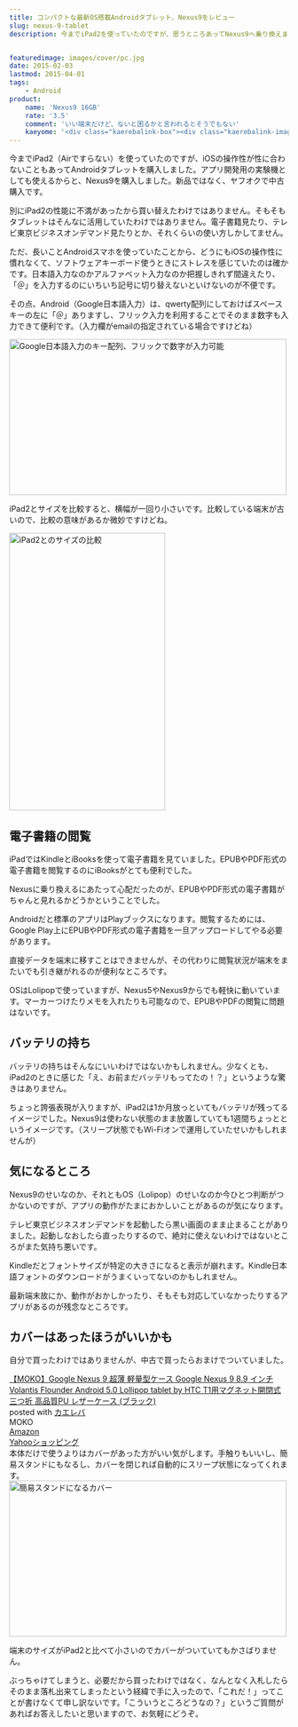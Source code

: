 ```yaml
---
title: コンパクトな最新OS搭載Androidタブレット、Nexus9をレビュー
slug: nexus-9-tablet
description: 今までiPad2を使っていたのですが、思うところあってNexus9へ乗り換えました。私がAndroid端末に慣れていることもあって非常に使いやすいです。電子書籍もPlayブックスで快適に閲覧できています。


featuredimage: images/cover/pc.jpg
date: 2015-02-03
lastmod: 2015-04-01
tags: 
    - Android
product:
    name: 'Nexus9 16GB'
    rate: '3.5'
    comment: 'いい端末だけど、ないと困るかと言われるとそうでもない'
    kaeyome: '<div class="kaerebalink-box"><div class="kaerebalink-image"><a href="http://www.amazon.co.jp/exec/obidos/ASIN/B00OK1MI28/illusionspace-22/ref=nosim/" rel="nofollow" target="_blank"><img src="http://ecx.images-amazon.com/images/I/31cRB9XgNDL._SL160_.jpg" style="border: none;" /></a></div><div class="kaerebalink-info"><div class="kaerebalink-name"><a href="http://www.amazon.co.jp/exec/obidos/ASIN/B00OK1MI28/illusionspace-22/ref=nosim/" rel="nofollow" target="_blank">HTC Nexus 9 ( Android 5.0 / 8.9inch IPS LCD / NVIDIA Tegra K1 / 16G / インディゴ ブラック ) 99HZF035-00</a><div class="kaerebalink-powered-date">posted with <a href="http://kaereba.com" rel="nofollow" target="_blank">カエレバ</a></div></div><div class="kaerebalink-detail"> HTC 2014-11-29    </div><div class="kaerebalink-link1"><div class="shoplinkamazon"><a href="http://www.amazon.co.jp/gp/search?keywords=nexus9%2016gb&__mk_ja_JP=%83J%83%5E%83J%83i&tag=illusionspace-22" rel="nofollow" target="_blank">Amazon</a></div><div class="shoplinkrakuten"><a href="http://hb.afl.rakuten.co.jp/hgc/0e95387f.f2aef20d.0e953880.25e412bd/?pc=http%3A%2F%2Fsearch.rakuten.co.jp%2Fsearch%2Fmall%2Fnexus9%252016gb%2F-%2Ff.1-p.1-s.1-sf.0-st.A-v.2%3Fx%3D0%26scid%3Daf_ich_link_urltxt%26m%3Dhttp%3A%2F%2Fm.rakuten.co.jp%2F" rel="nofollow" target="_blank">楽天市場</a></div><div class="shoplinkyahoo"><a href="http://ck.jp.ap.valuecommerce.com/servlet/referral?sid=3085416&pid=882193779&vc_url=http%3A%2F%2Fsearch.shopping.yahoo.co.jp%2Fsearch%3Fp%3Dnexus9%252016gb" rel="nofollow"  target="_blank">Yahooショッピング<img src="http://ad.jp.ap.valuecommerce.com/servlet/gifbanner?sid=3085416&pid=882193779" height="1" width="1" border="0"></a></div><div class="shoplinkyahooAuc"><a href="http://ck.jp.ap.valuecommerce.com/servlet/referral?sid=3085416&pid=882193780&vc_url=http%3A%2F%2Fauctions.search.yahoo.co.jp%2Fsearch%3Fvo%3D%26ve%3D%26auccat%3D0%26aucminprice%3D%26aucmaxprice%3D%26aucmin_bidorbuy_price%3D%26aucmax_bidorbuy_price%3D%26loc_cd%3D0%26abatch%3D0%26istatus%3D0%26filtered%3D1%26ei%3DUTF-8%26tab_ex%3Dcommerce%26va%3Dnexus9%252016gb" rel="nofollow"  target="_blank">ヤフオク!<img src="http://ad.jp.ap.valuecommerce.com/servlet/gifbanner?sid=3085416&pid=882193780" height="1" width="1" border="0"></a></div></div></div><div class="booklink-footer" style="clear: left"></div></div>'
---
```


今までiPad2（Airですらない）を使っていたのですが、iOSの操作性が性に合わないこともあってAndroidタブレットを購入しました。アプリ開発用の実験機としても使えるからと、Nexus9を購入しました。新品ではなく、ヤフオクで中古購入です。

別にiPad2の性能に不満があったから買い替えたわけではありません。そもそもタブレットはそんなに活用していたわけではありません。電子書籍見たり、テレビ東京ビジネスオンデマンド見たりとか、それくらいの使い方しかしてません。

ただ、長いことAndroidスマホを使っていたことから、どうにもiOSの操作性に慣れなくて、ソフトウェアキーボード使うときにストレスを感じていたのは確かです。日本語入力なのかアルファベット入力なのか把握しきれず間違えたり、「＠」を入力するのにいちいち記号に切り替えないといけないのが不便です。

その点、Android（Google日本語入力）は、qwerty配列にしておけばスペースキーの左に「＠」ありますし、フリック入力を利用することでそのまま数字も入力できて便利です。（入力欄がemailの指定されている場合ですけどね）

<img src="https://wantit.gcreate.jp/wp-content/uploads/2015/02/1d656159a6926bac4ab9a6eb8973c101.jpg" alt="Google日本語入力のキー配列、フリックで数字が入力可能" title="Google日本語入力のキー配列、フリックで数字が入力可能" width="500" height="281" />

iPad2とサイズを比較すると、横幅が一回り小さいです。比較している端末が古いので、比較の意味があるか微妙ですけどね。

<img src="https://wantit.gcreate.jp/wp-content/uploads/2015/02/78811e3e468c7e9828e750469895a601.jpg" alt="iPad2とのサイズの比較" title="iPad2とのサイズの比較.jpg" width="281" height="500" />


## 電子書籍の閲覧


iPadではKindleとiBooksを使って電子書籍を見ていました。EPUBやPDF形式の電子書籍を閲覧するのにiBooksがとても便利でした。

Nexusに乗り換えるにあたって心配だったのが、EPUBやPDF形式の電子書籍がちゃんと見れるかどうかということでした。

Androidだと標準のアプリはPlayブックスになります。閲覧するためには、Google Play上にEPUBやPDF形式の電子書籍を一旦アップロードしてやる必要があります。

直接データを端末に移すことはできませんが、その代わりに閲覧状況が端末をまたいでも引き継がれるのが便利なところです。

OSはLolipopで使っていますが、Nexus5やNexus9からでも軽快に動いています。マーカーつけたりメモを入れたりも可能なので、EPUBやPDFの閲覧に問題はないです。


## バッテリの持ち


バッテリの持ちはそんなにいいわけではないかもしれません。少なくとも、iPad2のときに感じた「え、お前まだバッテリもってたの！？」というような驚きはありません。

ちょっと誇張表現が入りますが、iPad2は1か月放っといてもバッテリが残ってるイメージでした。Nexus9は使わない状態のまま放置していても1週間ちょっとというイメージです。（スリープ状態でもWi-Fiオンで運用していたせいかもしれませんが）


## 気になるところ


Nexus9のせいなのか、それともOS（Lolipop）のせいなのか今ひとつ判断がつかないのですが、アプリの動作がたまにおかしいことがあるのが気になります。

テレビ東京ビジネスオンデマンドを起動したら黒い画面のまま止まることがありました。起動しなおしたら直ったりするので、絶対に使えないわけではないところがまた気持ち悪いです。

Kindleだとフォントサイズが特定の大きさになると表示が崩れます。Kindle日本語フォントのダウンロードがうまくいってないのかもしれません。

最新端末故にか、動作がおかしかったり、そもそも対応していなかったりするアプリがあるのが残念なところです。


## カバーはあったほうがいいかも


自分で買ったわけではありませんが、中古で買ったらおまけでついていました。

<div class="kaerebalink-box">
<div class="kaerebalink-image"><a href="http://www.amazon.co.jp/exec/obidos/ASIN/B00PTQA5LO/illusionspace-22/ref=nosim/" rel="nofollow" target="_blank"><img alt=""  src="http://ecx.images-amazon.com/images/I/51jCzCyWOWL._SL160_.jpg" style="border: none;" /></a></div>
<div class="kaerebalink-info">
<div class="kaerebalink-name"><a href="http://www.amazon.co.jp/exec/obidos/ASIN/B00PTQA5LO/illusionspace-22/ref=nosim/" rel="nofollow" target="_blank">【MOKO】Google Nexus 9 超薄 軽量型ケース Google Nexus 9 8.9 インチ Volantis Flounder Android 5.0 Lollipop tablet by HTC T1用マグネット開閉式 三つ折 高品質PU レザーケース (ブラック)</a>

<div class="kaerebalink-powered-date">posted with <a href="http://kaereba.com" rel="nofollow" target="_blank">カエレバ</a></div>
</div>
<div class="kaerebalink-detail"> MOKO     </div>
<div class="kaerebalink-link1">
<div class="shoplinkamazon"><a href="http://www.amazon.co.jp/gp/search?keywords=Volantis%20Flounder&#038;__mk_ja_JP=%83J%83%5E%83J%83i&#038;tag=illusionspace-22" rel="nofollow" target="_blank" title="アマゾン" >Amazon</a></div>
<div class="shoplinkyahoo"><a href="http://atq.ck.valuecommerce.com/servlet/atq/referral?vcptn=shpg%2Fp%2FbJklbh6QH6IgN9lcoN5ofw--&#038;sid=2219441&#038;pid=877935733&#038;vc_url=http%3A%2F%2Fshopping.search.yahoo.co.jp%2Fsearch%3FuIv%3Don%26ei%3DUTF-8%26tab_ex%3Dcommerce%26slider%3D0%26va%3DVolantis%2520Flounder" rel="nofollow"  target="_blank" title="Yahooショッピング" >Yahooショッピング<img alt=""  src="http://atq.ad.valuecommerce.com/servlet/atq/gifbanner?sid=2219441&#038;pid=877935733" height="1" width="1"></a></div>
</div>
</div>
<div class="booklink-footer" style="clear: left"></div>
</div>
本体だけで使うよりはカバーがあった方がいい気がします。手触りもいいし、簡易スタンドにもなるし、カバーを閉じれば自動的にスリープ状態になってくれます。

<img src="https://wantit.gcreate.jp/wp-content/uploads/2015/02/5dcfea95d1aad58ac5c8742094c20e3b.jpg" alt="簡易スタンドになるカバー" title="簡易スタンドになるカバー.jpg" width="500" height="281" />

端末のサイズがiPad2と比べて小さいのでカバーがついていてもかさばりません。

ぶっちゃけてしまうと、必要だから買ったわけではなく、なんとなく入札したらそのまま落札出来てしまったという経緯で手に入ったので、「これだ！」ってことが書けなくて申し訳ないです。「こういうところどうなの？」というご質問があればお答えしたいと思いますので、お気軽にどうぞ。


  